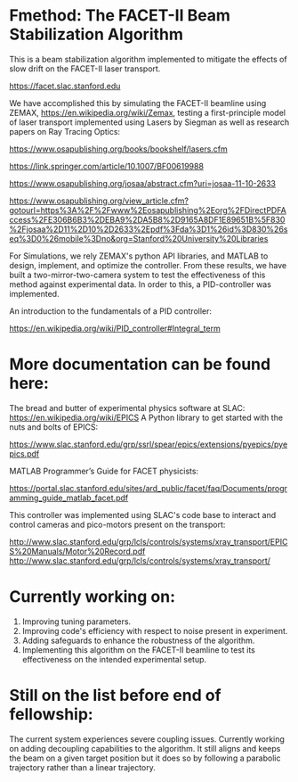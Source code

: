 # Fmethod: The FACET-II Beam Stabilization Algorithm

This is a beam stabilization algorithm implemented to mitigate the effects of slow drift on the FACET-II laser transport. 

https://facet.slac.stanford.edu

We have accomplished this by simulating the FACET-II beamline using ZEMAX, https://en.wikipedia.org/wiki/Zemax, testing a first-principle model of laser transport implemented using Lasers by Siegman as well as research papers on Ray Tracing Optics:

https://www.osapublishing.org/books/bookshelf/lasers.cfm

https://link.springer.com/article/10.1007/BF00619988

https://www.osapublishing.org/josaa/abstract.cfm?uri=josaa-11-10-2633

https://www.osapublishing.org/view_article.cfm?gotourl=https%3A%2F%2Fwww%2Eosapublishing%2Eorg%2FDirectPDFAccess%2FE306B6B3%2DEBA9%2DA5B8%2D9165A8DF1E89651B%5F830%2Fjosaa%2D11%2D10%2D2633%2Epdf%3Fda%3D1%26id%3D830%26seq%3D0%26mobile%3Dno&org=Stanford%20University%20Libraries


For Simulations, we rely ZEMAX's python API libraries, and MATLAB to design, implement, and optimize the controller. From these results, we have built a two-mirror-two-camera system to test the effectiveness of this method against experimental data.  In order to this, a PID-controller was implemented.

An introduction to the fundamentals of a PID controller: 

https://en.wikipedia.org/wiki/PID_controller#Integral_term

# More documentation can be found here: 

The bread and butter of experimental physics software at SLAC: https://en.wikipedia.org/wiki/EPICS
A Python library to get started with the nuts and bolts of EPICS: 

https://www.slac.stanford.edu/grp/ssrl/spear/epics/extensions/pyepics/pyepics.pdf

MATLAB Programmer’s Guide for FACET physicists: 

https://portal.slac.stanford.edu/sites/ard_public/facet/faq/Documents/programming_guide_matlab_facet.pdf 

This controller was implemented using SLAC's code base to interact and control cameras and pico-motors present on the transport: 

http://www.slac.stanford.edu/grp/lcls/controls/systems/xray_transport/EPICS%20Manuals/Motor%20Record.pdf
http://www.slac.stanford.edu/grp/lcls/controls/systems/xray_transport/

# Currently working on: 

1. Improving tuning parameters. 
2. Improving code's efficiency with respect to noise present in experiment. 
3. Adding safeguards to enhance the robustness of the algorithm. 
4. Implementing this algorithm on the FACET-II beamline to test its effectiveness on the intended experimental setup.

# Still on the list before end of fellowship: 

The current system experiences severe coupling issues. Currently working on adding decoupling capabilities to the algorithm. It still aligns and keeps the beam on a given target position but it does so by following a parabolic trajectory rather than a linear trajectory.





